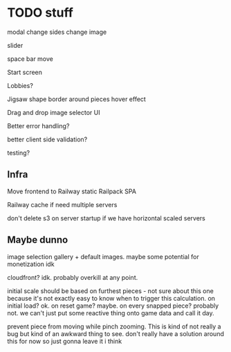 # TODO stuff

modal
change sides
change image

slider

space bar move

Start screen

Lobbies?

Jigsaw shape
border around pieces
hover effect

Drag and drop image selector UI

Better error handling?

better client side validation?

testing?

## Infra

Move frontend to Railway static Railpack SPA

Railway cache if need multiple servers

don't delete s3 on server startup if we have horizontal scaled servers

## Maybe dunno

image selection gallery + default images. maybe some potential for monetization idk

cloudfront? idk. probably overkill at any point.

initial scale should be based on furthest pieces - not sure about this one
because it's not exactly easy to know when to trigger this calculation. on
initial load? ok. on reset game? maybe. on every snapped piece? probably not. we
can't just put some reactive thing onto game data and call it day.

prevent piece from moving while pinch zooming. This is kind of not really a bug
but kind of an awkward thing to see. don't really have a solution around this for now so just gonna leave it i think
